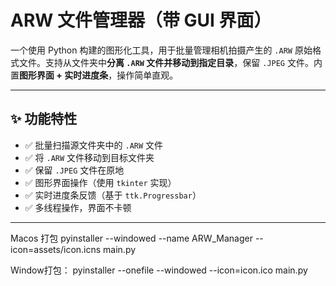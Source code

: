 # ARW 文件管理器（带 GUI 界面）

一个使用 Python 构建的图形化工具，用于批量管理相机拍摄产生的 `.ARW` 原始格式文件。支持从文件夹中**分离 `.ARW` 文件并移动到指定目录**，保留 `.JPEG` 文件。内置**图形界面 + 实时进度条**，操作简单直观。

---

## ✨ 功能特性

- ✅ 批量扫描源文件夹中的 `.ARW` 文件
- ✅ 将 `.ARW` 文件移动到目标文件夹
- ✅ 保留 `.JPEG` 文件在原地
- ✅ 图形界面操作（使用 `tkinter` 实现）
- ✅ 实时进度条反馈（基于 `ttk.Progressbar`）
- ✅ 多线程操作，界面不卡顿

---
Macos 打包 
pyinstaller --windowed --name ARW_Manager --icon=assets/icon.icns main.py

Window打包：
pyinstaller --onefile --windowed --icon=icon.ico main.py

